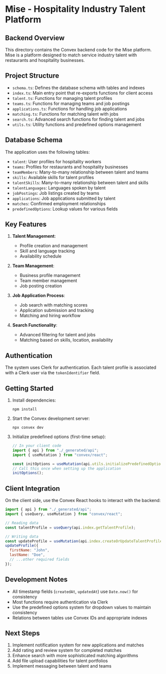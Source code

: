 # Mise - Hospitality Industry Talent Platform

## Backend Overview

This directory contains the Convex backend code for the Mise platform. Mise is a platform designed to match service industry talent with restaurants and hospitality businesses.

## Project Structure

- `schema.ts`: Defines the database schema with tables and indexes
- `index.ts`: Main entry point that re-exports functions for client access
- `talent.ts`: Functions for managing talent profiles
- `teams.ts`: Functions for managing teams and job postings
- `applications.ts`: Functions for handling job applications
- `matching.ts`: Functions for matching talent with jobs
- `search.ts`: Advanced search functions for finding talent and jobs
- `utils.ts`: Utility functions and predefined options management

## Database Schema

The application uses the following tables:

- `talent`: User profiles for hospitality workers
- `teams`: Profiles for restaurants and hospitality businesses
- `teamMembers`: Many-to-many relationship between talent and teams
- `skills`: Available skills for talent profiles
- `talentSkills`: Many-to-many relationship between talent and skills
- `talentLanguages`: Languages spoken by talent
- `jobPostings`: Job listings created by teams
- `applications`: Job applications submitted by talent
- `matches`: Confirmed employment relationships
- `predefinedOptions`: Lookup values for various fields

## Key Features

1. **Talent Management**:
   - Profile creation and management
   - Skill and language tracking
   - Availability schedule

2. **Team Management**:
   - Business profile management
   - Team member management
   - Job posting creation

3. **Job Application Process**:
   - Job search with matching scores
   - Application submission and tracking
   - Matching and hiring workflow

4. **Search Functionality**:
   - Advanced filtering for talent and jobs
   - Matching based on skills, location, availability

## Authentication

The system uses Clerk for authentication. Each talent profile is associated with a Clerk user via the `tokenIdentifier` field.

## Getting Started

1. Install dependencies:
   ```
   npm install
   ```

2. Start the Convex development server:
   ```
   npx convex dev
   ```

3. Initialize predefined options (first-time setup):
   ```javascript
   // In your client code
   import { api } from "./_generated/api";
   import { useMutation } from "convex/react";

   const initOptions = useMutation(api.utils.initializePredefinedOptions);
   // Call this once when setting up the application
   initOptions();
   ```

## Client Integration

On the client side, use the Convex React hooks to interact with the backend:

```javascript
import { api } from "./_generated/api";
import { useQuery, useMutation } from "convex/react";

// Reading data
const talentProfile = useQuery(api.index.getTalentProfile);

// Writing data
const updateProfile = useMutation(api.index.createOrUpdateTalentProfile);
updateProfile({
  firstName: "John",
  lastName: "Doe",
  // ...other required fields
});
```

## Development Notes

- All timestamp fields (`createdAt`, `updatedAt`) use `Date.now()` for consistency
- Most functions require authentication via Clerk
- Use the predefined options system for dropdown values to maintain consistency
- Relations between tables use Convex IDs and appropriate indexes

## Next Steps

1. Implement notification system for new applications and matches
2. Add rating and review system for completed matches
3. Enhance search with more sophisticated matching algorithms
4. Add file upload capabilities for talent portfolios
5. Implement messaging between talent and teams
